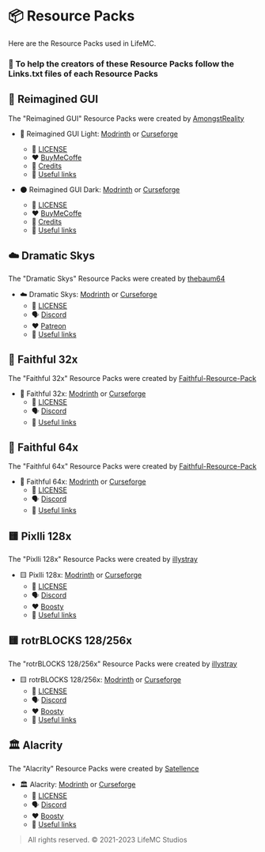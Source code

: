 # 📦 Resource Packs

Here are the Resource Packs used in LifeMC.

### 🤝 To help the creators of these Resource Packs follow the Links.txt files of each Resource Packs

## 🎨 Reimagined GUI

The "Reimagined GUI" Resource Packs were created by [AmongstReality](https://www.planetminecraft.com/member/amongstreality/)

- 🌟 Reimagined GUI Light: [Modrinth](https://modrinth.com/resourcepack/reimaginedguilight) or [Curseforge](https://www.curseforge.com/minecraft/texture-packs/reimaginedguilight)
  - 📝 [LICENSE](https://github.com/LifeMC-Studios/LifeMC/blob/main/Resource-Packs/ReimaginedGUI(Light)/LICENSE)
  - ❤️ [BuyMeCoffe](https://www.buymeacoffee.com/amongstreality)
  - 📃 [Credits](https://github.com/LifeMC-Studios/LifeMC/blob/main/Resource-Packs/ReimaginedGUI(Light)/Credits.txt)
  - 🔗 [Useful links](https://github.com/LifeMC-Studios/LifeMC/blob/main/Resource-Packs/ReimaginedGUI(Light)/Links.txt)

- 🌑 Reimagined GUI Dark: [Modrinth](https://modrinth.com/resourcepack/reimaginedguidark) or [Curseforge](https://www.curseforge.com/minecraft/texture-packs/reimaginedguidark)
  - 📝 [LICENSE](https://github.com/LifeMC-Studios/LifeMC/blob/main/Resource-Packs/ReimaginedGUI(Dark)/LICENSE)
  - ❤️ [BuyMeCoffe](https://www.buymeacoffee.com/amongstreality)
  - 📃 [Credits](https://github.com/LifeMC-Studios/LifeMC/blob/main/Resource-Packs/ReimaginedGUI(Dark)/Credits.txt)
  - 🔗 [Useful links](https://github.com/LifeMC-Studios/LifeMC/blob/main/Resource-Packs/ReimaginedGUI(Dark)/Links.txt)
  
## ☁️ Dramatic Skys

The "Dramatic Skys" Resource Packs were created by [thebaum64](https://www.planetminecraft.com/member/thebaum64/)

- ☁️ Dramatic Skys: [Modrinth](https://modrinth.com/resourcepack/dramatic-skys) or [Curseforge](https://www.curseforge.com/minecraft/texture-packs/dramatic-skys)
  - 📝 [LICENSE](https://github.com/LifeMC-Studios/LifeMC/blob/main/Resource-Packs/Dramatic-Skys/LICENSE)
  - 🗣️ [Discord](https://discord.com/invite/thebaum64)
  - ❤️ [Patreon](https://www.patreon.com/thebaum64)
  - 🔗 [Useful links](https://github.com/LifeMC-Studios/LifeMC/blob/main/Resource-Packs/Dramatic-Skys/Links.txt)

## 🏡 Faithful 32x

The "Faithful 32x" Resource Packs were created by [Faithful-Resource-Pack](https://modrinth.com/user/Faithful-Resource-Pack)

- 🏡 Faithful 32x: [Modrinth](https://modrinth.com/resourcepack/faithful-32x) or [Curseforge](https://www.curseforge.com/minecraft/texture-packs/faithful-32x)
  - 📝 [LICENSE](https://github.com/Faithful-Resource-Pack/Faithful-Java-32x/blob/main/LICENSE.txt)
  - 🗣️ [Discord](https://discord.com/invite/sN9YRQbBv7)
  - 🔗 [Useful links](https://github.com/LifeMC-Studios/LifeMC/blob/main/Resource-Packs/Faithful-32x/Links.txt)

## 🏡 Faithful 64x

The "Faithful 64x" Resource Packs were created by [Faithful-Resource-Pack](https://modrinth.com/user/Faithful-Resource-Pack)

- 🏡 Faithful 64x: [Modrinth](https://modrinth.com/resourcepack/faithful-64x) or [Curseforge](https://www.curseforge.com/minecraft/texture-packs/faithful-64x)
  - 📝 [LICENSE](https://github.com/Faithful-Resource-Pack/Faithful-Java-64x/blob/main/LICENSE.txt)
  - 🗣️ [Discord](https://discord.com/invite/sN9YRQbBv7)
  - 🔗 [Useful links](https://github.com/LifeMC-Studios/LifeMC/blob/main/Resource-Packs/Faithful-64x/Links.txt)

## 🟨 Pixlli 128x

The "Pixlli 128x" Resource Packs were created by [illystray](https://modrinth.com/user/illystray)

- 🟨 Pixlli 128x: [Modrinth](https://modrinth.com/resourcepack/pixlli) or [Curseforge](https://www.curseforge.com/minecraft/texture-packs/pixlli)
  - 📝 [LICENSE](https://github.com/LifeMC-Studios/LifeMC/blob/main/Resource-Packs/Pixlli-128x/blob/main/LICENSE.txt)
  - 🗣️ [Discord](https://discord.com/invite/2DGCxzpmBc)
  - ❤️ [Boosty](https://boosty.to/illystray)
  - 🔗 [Useful links](https://github.com/LifeMC-Studios/LifeMC/blob/main/Resource-Packs/Pixlli-128x/Links.txt)

## 🟨 rotrBLOCKS 128/256x

The "rotrBLOCKS 128/256x" Resource Packs were created by [illystray](https://modrinth.com/user/illystray)

- 🟨 rotrBLOCKS 128/256x: [Modrinth](https://modrinth.com/resourcepack/rotrblocks) or [Curseforge](https://www.curseforge.com/minecraft/texture-packs/rotrblocks)
  - 📝 [LICENSE](https://github.com/LifeMC-Studios/LifeMC/blob/main/Resource-Packs/rotrBLOCKS-128-256x/LICENSE.txt)
  - 🗣️ [Discord](https://discord.com/invite/2DGCxzpmBc)
  - ❤️ [Boosty](https://boosty.to/illystray)
  - 🔗 [Useful links](https://github.com/LifeMC-Studios/LifeMC/blob/main/Resource-Packs/rotrBLOCKS-128-256x/Links.txt)

## 🏛️ Alacrity

The "Alacrity" Resource Packs were created by [Satellence](https://modrinth.com/user/Satellence)

- 🏛️ Alacrity: [Modrinth](https://modrinth.com/resourcepack/alacrity) or [Curseforge](https://www.curseforge.com/minecraft/texture-packs/alacrity)
  - 📝 [LICENSE](https://github.com/LifeMC-Studios/LifeMC/blob/main/Resource-Packs/Alacrity/LICENSE.txt)
  - 🗣️ [Discord](https://discord.gg/ZAV7uWnt5k)
  - ❤️ [Boosty](https://boosty.to/alacrity)
  - 🔗 [Useful links](https://github.com/LifeMC-Studios/LifeMC/blob/main/Resource-Packs/Alacrity/Links.txt)

> All rights reserved. © 2021-2023 LifeMC Studios
